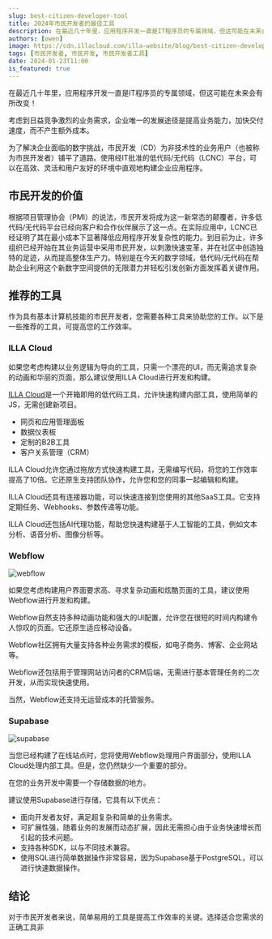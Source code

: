 ```yaml
---
slug: best-citizen-developer-tool
title: 2024年市民开发者的最佳工具
description: 在最近几十年里，应用程序开发一直是IT程序员的专属领域，但这可能在未来会有所改变！
authors: [owen]
image: https://cdn.illacloud.com/illa-website/blog/best-citizen-developer-tool/cover.webp
tags: [市民开发者, 市民开发, 市民开发者工具]
date: 2024-01-23T11:00
is_featured: true
---
```


在最近几十年里，应用程序开发一直是IT程序员的专属领域，但这可能在未来会有所改变！

考虑到日益竞争激烈的业务需求，企业唯一的发展途径是提高业务能力，加快交付速度，而不产生额外成本。

为了解决企业面临的数字挑战，市民开发（CD）为非技术性的业务用户（也被称为市民开发者）铺平了道路。使用经IT批准的低代码/无代码（LCNC）平台，可以在高效、灵活和用户友好的环境中直观地构建企业应用程序。

## 市民开发的价值

根据项目管理协会（PMI）的说法，市民开发将成为这一新常态的颠覆者，许多低代码/无代码平台已经向客户和合作伙伴展示了这一点。在实际应用中，LCNC已经证明了其在最小成本下显著降低应用程序开发复杂性的能力。到目前为止，许多组织已经开始在其业务运营中采用市民开发，以刺激快速变革，并在社区中创造独特的足迹，从而提高整体生产力。特别是在今天的数字领域，低代码/无代码在帮助企业利用这个新数字空间提供的无限潜力并轻松引发创新方面发挥着关键作用。

## 推荐的工具

作为具有基本计算机技能的市民开发者，您需要各种工具来协助您的工作。以下是一些推荐的工具，可提高您的工作效率。

### ILLA Cloud

如果您考虑构建以业务逻辑为导向的工具，只需一个漂亮的UI，而无需追求复杂的动画和华丽的页面，那么建议使用ILLA Cloud进行开发和构建。

[ILLA Cloud](https://illacloud.com/)是一个开箱即用的低代码工具，允许快速构建内部工具，使用简单的JS，无需创建新项目。

- 网页和应用管理面板
- 数据仪表板
- 定制的B2B工具
- 客户关系管理（CRM）

ILLA Cloud允许您通过拖放方式快速构建工具，无需编写代码，将您的工作效率提高了10倍。它还原生支持团队协作，允许您和您的同事一起编辑和构建。

ILLA Cloud还具有连接器功能，可以快速连接到您使用的其他SaaS工具。它支持定期任务、Webhooks、参数传递等功能。

ILLA Cloud还包括AI代理功能，帮助您快速构建基于人工智能的工具，例如文本分析、语音分析、图像分析等。

### Webflow

![webflow](https://cdn.illacloud.com/illa-website/blog/best-citizen-developer-tool/webflow.png)

如果您考虑构建用户界面要求高、寻求复杂动画和炫酷页面的工具，建议使用Webflow进行开发和构建。

Webflow自然支持多种动画功能和强大的UI配置，允许您在很短的时间内构建令人惊叹的页面。它还原生适应移动设备。

Webflow社区拥有大量支持各种业务需求的模板，如电子商务、博客、企业网站等。

Webflow还包括用于管理网站访问者的CRM后端，无需进行基本管理任务的二次开发，从而实现快速使用。

当然，Webflow还支持无运营成本的托管服务。

### Supabase

![supabase](https://cdn.illacloud.com/illa-website/blog/best-citizen-developer-tool/supabase.png)

当您已经构建了在线站点时，您将使用Webflow处理用户界面部分，使用ILLA Cloud处理内部工具。但是，您仍然缺少一个重要的部分。

在您的业务开发中需要一个存储数据的地方。

建议使用Supabase进行存储，它具有以下优点：

- 面向开发者友好，满足超复杂和简单的业务需求。
- 可扩展性强，随着业务的发展而动态扩展，因此无需担心由于业务快速增长而引起的技术问题。
- 支持各种SDK，以与不同技术兼容。
- 使用SQL进行简单数据操作非常容易，因为Supabase基于PostgreSQL，可以进行快速数据操作。

## 结论

对于市民开发者来说，简单易用的工具是提高工作效率的关键。选择适合您需求的正确工具非
